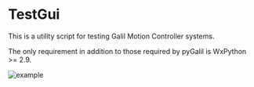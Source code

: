 TestGui
=======

This is a utility script for testing Galil Motion Controller systems.

The only requirement in addition to those required by pyGalil is WxPython >= 2.9.


![example](https://raw.githubusercontent.com/fake-name/PyGalil/master/Examples/TestGui/Ui.png)
